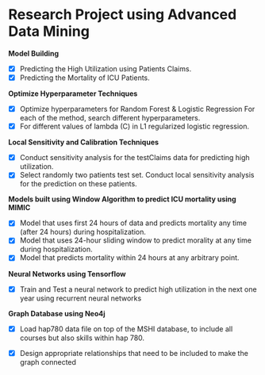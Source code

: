 # Research Project using Advanced Data Mining

**Model Building**

- [x] Predicting the High Utilization using Patients Claims.
- [x] Predicting the Mortality of ICU Patients.

**Optimize Hyperparameter Techniques**

- [x] Optimize hyperparameters for Random Forest & Logistic Regression For each of the method, search different hyperparameters.
- [x] For different values of lambda (C) in L1 regularized logistic regression.

**Local Sensitivity and Calibration Techniques**

- [x] Conduct sensitivity analysis for the testClaims data for predicting high utilization.
- [x] Select randomly two patients  test set. Conduct local sensitivity analysis for the prediction on these patients.

**Models built using Window Algorithm to predict ICU mortality using MIMIC**

- [x] Model that uses first 24 hours of data and predicts mortality any time (after 24 hours) during hospitalization. 
- [x] Model that uses 24-hour sliding window to predict morality at any time during hospitalization. 
- [x] Model that predicts mortality within 24 hours at any arbitrary point. 

**Neural Networks using Tensorflow**
- [x] Train and Test a neural network to predict high utilization in the next one year using recurrent neural networks

**Graph Database using Neo4j**
 - [x] Load hap780 data file on top of the MSHI database, to include all courses but also skills within hap 780. 
 - [x] Design appropriate relationships that need to be included to make the graph connected
     
